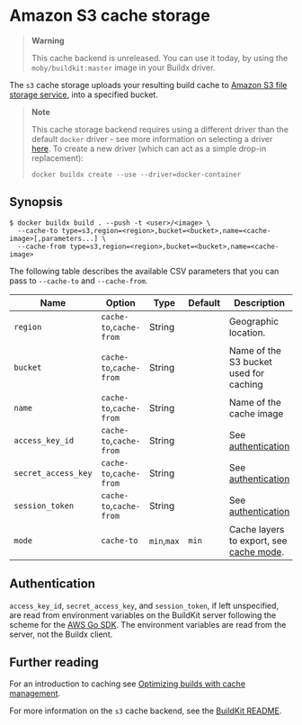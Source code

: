 # Amazon S3 cache storage

> **Warning**
>
> This cache backend is unreleased. You can use it today, by using the
> `moby/buildkit:master` image in your Buildx driver.

The `s3` cache storage uploads your resulting build cache to
[Amazon S3 file storage service](https://aws.amazon.com/s3/), into a specified
bucket.

> **Note**
>
> This cache storage backend requires using a different driver than the default
> `docker` driver - see more information on selecting a driver
> [here](../drivers/index.md). To create a new driver (which can act as a simple
> drop-in replacement):
>
> ```console
> docker buildx create --use --driver=docker-container
> ```

## Synopsis

```console
$ docker buildx build . --push -t <user>/<image> \
  --cache-to type=s3,region=<region>,bucket=<bucket>,name=<cache-image>[,parameters...] \
  --cache-from type=s3,region=<region>,bucket=<bucket>,name=<cache-image>
```

The following table describes the available CSV parameters that you can pass to
`--cache-to` and `--cache-from`.

| Name                | Option                  | Type        | Default | Description                                  |
| ------------------- | ----------------------- | ----------- | ------- | -------------------------------------------- |
| `region`            | `cache-to`,`cache-from` | String      |         | Geographic location.                         |
| `bucket`            | `cache-to`,`cache-from` | String      |         | Name of the S3 bucket used for caching       |
| `name`              | `cache-to`,`cache-from` | String      |         | Name of the cache image                      |
| `access_key_id`     | `cache-to`,`cache-from` | String      |         | See [authentication][1]                      |
| `secret_access_key` | `cache-to`,`cache-from` | String      |         | See [authentication][1]                      |
| `session_token`     | `cache-to`,`cache-from` | String      |         | See [authentication][1]                      |
| `mode`              | `cache-to`              | `min`,`max` | `min`   | Cache layers to export, see [cache mode][2]. |

[1]: #authentication
[2]: index.md#cache-mode

## Authentication

`access_key_id`, `secret_access_key`, and `session_token`, if left unspecified,
are read from environment variables on the BuildKit server following the scheme
for the
[AWS Go SDK](https://docs.aws.amazon.com/sdk-for-go/v1/developer-guide/configuring-sdk.html).
The environment variables are read from the server, not the Buildx client.

<!-- FIXME: update once https://github.com/docker/buildx/pull/1294 is released -->

## Further reading

For an introduction to caching see
[Optimizing builds with cache management](https://docs.docker.com/build/building/cache).

For more information on the `s3` cache backend, see the
[BuildKit README](https://github.com/moby/buildkit#s3-cache-experimental).
